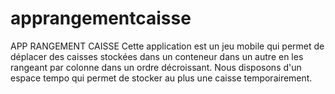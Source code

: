 # apprangementcaisse
APP RANGEMENT CAISSE
Cette application est un jeu mobile qui permet de déplacer des caisses stockées dans un conteneur dans un autre en les rangeant par colonne
dans un ordre décroissant. Nous disposons d'un espace tempo qui permet de stocker au plus une caisse temporairement.
